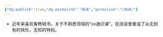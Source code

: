 ```yaml
---
{"dg-publish":true,"dg-permalink":"阅读","permalink":"/阅读/"}
---
```


- 近年来喜欢看畅销书，关于不熟悉领域的“xx通识课”，在阅读里重温了从无到有的快乐，无知的特权。